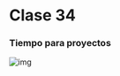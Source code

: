 # Clase 34

### Tiempo para proyectos

![img](https://media.giphy.com/media/bUZLGI6CyUvL2/giphy.gif)